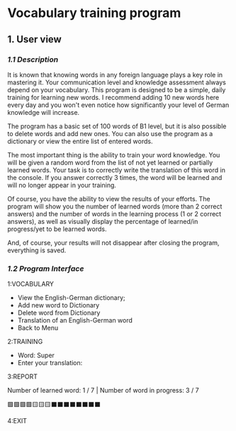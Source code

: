 #  Vocabulary training program

##  1. User view

### ***1.1 Description***

It is known that knowing words in any foreign language plays a key role in mastering it. Your
communication level and knowledge assessment always depend on your vocabulary. This program is
designed to be a simple, daily training for learning new words. I recommend adding 10 new words here
every day and you won't even notice how significantly your level of German knowledge will increase.

The program has a basic set of 100 words of B1 level, but it is also possible to delete words and
add new ones. You can also use the program as a dictionary or view the entire list of entered words.

The most important thing is the ability to train your word knowledge. You will be given a random
word from the list of not yet learned or partially learned words. Your task is to correctly write
the translation of this word in the console. If you answer correctly 3 times, the word will be
learned and will no longer appear in your training.

Of course, you have the ability to view the results of your efforts. The program will show you the
number of learned words (more than 2 correct answers) and the number of words in the learning
process (1 or 2 correct answers), as well as visually display the percentage of learned/in
progress/yet to be learned words.

And, of course, your results will not disappear after closing the program, everything is saved.

### ***1.2 Program Interface***

1:VOCABULARY
* View the English-German dictionary;
* Add new word to Dictionary
* Delete word from Dictionary
* Translation of an English-German word
* Back to Menu

2:TRAINING
* Word: Super
* Enter your translation:

3:REPORT

Number of learned word: 1 / 7 | 
Number of word in progress: 3 / 7

🟩🟩🟩🟩🟨🟨🟨⬛⬛⬛⬛⬛⬛⬛⬛

4:EXIT